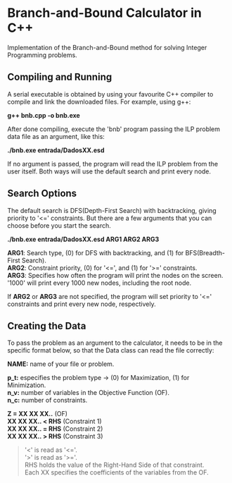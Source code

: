 # Branch-and-Bound Calculator in C++
Implementation of the Branch-and-Bound method for solving Integer Programming problems.

Compiling and Running
----------------------
A serial executable is obtained by using your favourite C++ compiler to compile and link the downloaded files. For example, using g++:

**g++ bnb.cpp -o bnb.exe**

After done compiling, execute the 'bnb' program passing the ILP problem data file as an argument, like this:

**./bnb.exe entrada/DadosXX.esd**

If no argument is passed, the program will read the ILP problem from the user itself. Both ways will use the default search and print every node.  

Search Options
---------------
The default search is DFS(Depth-First Search) with backtracking, giving priority to '<=' constraints. But there are a few arguments that you can choose before you start the search.

**./bnb.exe entrada/DadosXX.esd ARG1 ARG2 ARG3**  

**ARG1**: Search type, (0) for DFS with backtracking, and (1) for BFS(Breadth-First Search).  
**ARG2**: Constraint priority, (0) for '<=', and (1) for '>=' constraints.  
**ARG3**: Specifies how often the program will print the nodes on the screen. '1000' will print every 1000 new nodes, including the root node.    

If **ARG2** or **ARG3** are not specified, the program will set priority to '<=' constraints and print every new node, respectively.  

Creating the Data
------------------
To pass the problem as an argument to the calculator, it needs to be in the specific format below, so that the Data class can read the file correctly:

**NAME:** name of your file or problem.

**p_t:** especifies the problem type -> (0) for Maximization, (1) for Minimization.  
**n_v:** number of variables in the Objective Function (OF).  
**n_c:** number of constraints.  

**Z = XX XX XX..**    (OF)  
**XX XX XX.. < RHS**  (Constraint 1)  
**XX XX XX.. = RHS**  (Constraint 2)  
**XX XX XX.. > RHS**  (Constraint 3)  

>'<' is read as '<='.  
>'>' is read as '>='.  
>RHS holds the value of the Right-Hand Side of that constraint.  
>Each XX specifies the coefficients of the variables from the OF.  
